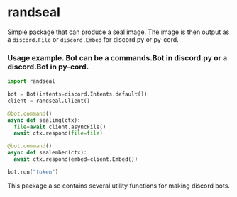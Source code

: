 # randseal
Simple package that can produce a seal image. The image is then output as a `discord.File` or `discord.Embed` for discord.py or py-cord.

### Usage example. Bot can be a commands.Bot in discord.py or a discord.Bot in py-cord.
```py
import randseal

bot = Bot(intents=discord.Intents.default())
client = randseal.Client()

@bot.command()
async def sealimg(ctx):
  file=await client.asyncFile()
  await ctx.respond(file=file)

@bot.command()
async def sealembed(ctx):
  await ctx.respond(embed=client.Embed())

bot.run("token")
```

This package also contains several utility functions for making discord bots.